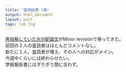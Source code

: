 ```yaml
---
title: "査読結果 (再"
output: html_document
layout: post
tags: lab log
---
```


[再投稿していた光分配論文](https://keachmurakami.github.io/2017/03/11/Pub_photon_share.html)がMinor revisionで帰ってきた。  
前回の２人の査読者はほとんどコメントなし。  
新たに１人、査読者が増え、その人への対応がメイン。  
今週中くらいには終わらせたい。  
学振報告書にはぎりぎり間に合わず。  
